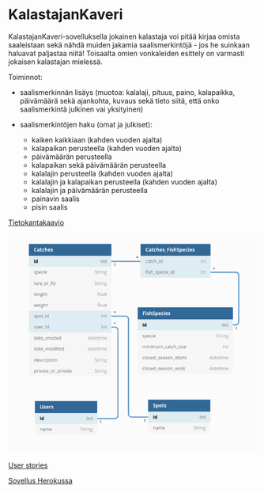 # KalastajanKaveri

KalastajanKaveri-sovelluksella jokainen kalastaja voi pitää kirjaa omista saaleistaan
sekä nähdä muiden jakamia saalismerkintöjä - jos he suinkaan haluavat paljastaa niitä!
Toisaalta omien vonkaleiden esittely on varmasti jokaisen kalastajan mielessä.

Toiminnot:

- saalismerkinnän lisäys (muotoa: kalalaji, pituus, paino, kalapaikka, päivämäärä sekä ajankohta,
kuvaus sekä tieto siitä, että onko saalismerkintä julkinen vai yksityinen)

- saalismerkintöjen haku (omat ja julkiset):
  - kaiken kaikkiaan (kahden vuoden ajalta)
  - kalapaikan perusteella (kahden vuoden ajalta)
  - päivämäärän perusteella
  - kalapaikan sekä päivämäärän perusteella
  - kalalajin perusteella (kahden vuoden ajalta)
  - kalalajin ja kalapaikan perusteella (kahden vuoden ajalta)
  - kalalajin ja päivämäärän perusteella
  - painavin saalis
  - pisin saalis
  
[Tietokantakaavio](https://dbdiagram.io/d/5e68b12c4495b02c3b8817a8)

![Kuva tietokantakaaviosta](https://github.com/matiastamsi/KalastajanKaveri/blob/master/images/database.png)

[User stories](https://github.com/matiastamsi/KalastajanKaveri/blob/master/documentation/User_stories.txt)

[Sovellus Herokussa](https://quiet-stream-39899.herokuapp.com/)

